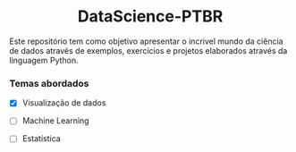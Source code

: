 <h1 align="center">DataScience-PTBR</h1>
Este repositório tem como objetivo apresentar o incrivel mundo da ciência de dados através de exemplos, exercícios e projetos elaborados através da linguagem Python.

### Temas abordados

- [x] Visualização de dados
- [ ] Machine Learning
- [ ] Estatística

